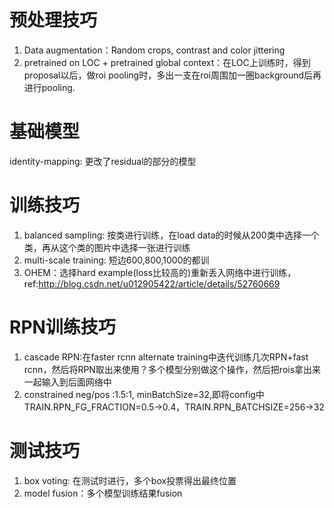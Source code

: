 # 预处理技巧
1. Data augmentation：Random crops, contrast and color jittering
2. pretrained on LOC + pretrained global context：在LOC上训练时，得到proposal以后，做roi pooling时，多出一支在roi周围加一圈background后再进行pooling.

# 基础模型
identity-mapping: 更改了residual的部分的模型

# 训练技巧
1. balanced sampling: 按类进行训练，在load data的时候从200类中选择一个类，再从这个类的图片中选择一张进行训练
2. multi-scale training: 短边600,800,1000的都训
3. OHEM：选择hard example(loss比较高的)重新丢入网络中进行训练，ref:http://blog.csdn.net/u012905422/article/details/52760669

# RPN训练技巧
1. cascade RPN:在faster rcnn alternate training中迭代训练几次RPN+fast rcnn，然后将RPN取出来使用？多个模型分别做这个操作，然后把rois拿出来一起输入到后面网络中
2. constrained neg/pos :1.5:1, minBatchSize=32,即将config中TRAIN.RPN_FG_FRACTION=0.5->0.4，TRAIN.RPN_BATCHSIZE=256->32

# 测试技巧
1. box voting: 在测试时进行，多个box投票得出最终位置
2. model fusion：多个模型训练结果fusion
